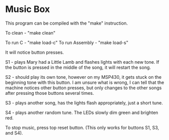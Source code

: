 # Music Box
This program can be compiled with the "make" instruction. 

To clean - "make clean"

To run C - "make load-c"
To run Assembly - "make load-s"

It will notice button presses.

S1 - plays Mary had a Little Lamb and flashes lights with each new tone. If the button is pressed in the middle of the song, it will restart the song. 

S2 - should play its own tone, however on my MSP430, it gets stuck on the beginning tone with this button. I am unsure what is wrong, I can tell that the machine notices other button presses, but only changes to the other songs after pressing those buttons several times. 

S3 - plays another song, has the lights flash appropriately, just a short tune. 

S4 - plays another random tune. The LEDs slowly dim green and brighten red.


To stop music, press top reset button. (This only works for buttons S1, S3, and S4).
